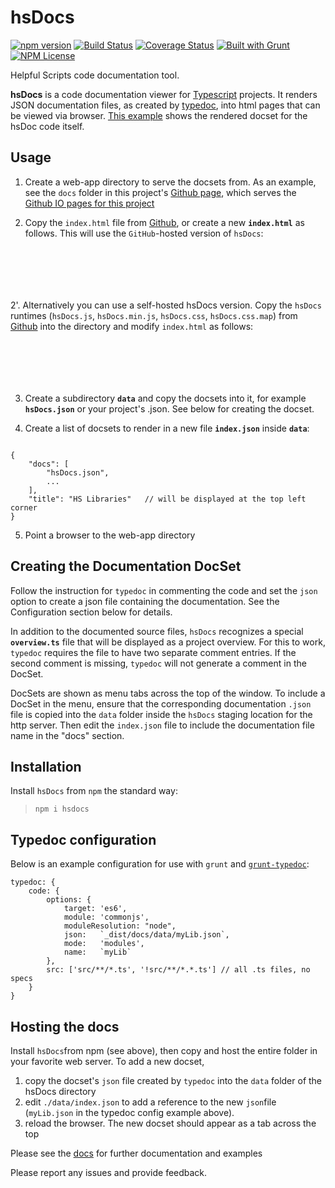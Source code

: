hsDocs 
========
[![npm version](https://badge.fury.io/js/hsdocs.svg)](https://badge.fury.io/js/hsdocs) 
[![Build Status](https://travis-ci.org/HelpfulScripts/hsDocs.svg?branch=master)](https://travis-ci.org/HelpfulScripts/hsDocs)
[![Coverage Status](https://coveralls.io/repos/github/HelpfulScripts/hsDocs/badge.svg?branch=master)](https://coveralls.io/github/HelpfulScripts/hsDocs?branch=master)
[![Built with Grunt](https://cdn.gruntjs.com/builtwith.svg)](https://gruntjs.com/) 
[![NPM License](https://img.shields.io/badge/license-MIT-brightgreen.svg)](https://www.npmjs.com/package/hsdocs)

Helpful Scripts code documentation tool.

**hsDocs**  is a code documentation viewer for [Typescript](https://www.typescriptlang.org) projects.
It renders JSON documentation files, as created by [typedoc](http://typedoc.org), into html pages that can be viewed via browser. [This example](https://helpfulscripts.github.io/hsDocs/#!/api/hsDocs/0) shows the rendered docset for the hsDoc code itself.

## Usage
1. Create a web-app directory to serve the docsets from. As an example, 
see the `docs` folder in this project's [Github page](https://github.com/HelpfulScripts/hsDocs/docs), 
which serves the [Github IO pages for this project](https://helpfulscripts.github.io/hsDocs/#!/api/hsDocs/0)

2. Copy the `index.html` file from [Github](https://github.com/HelpfulScripts/hsDocs/docs), 
or create a new **`index.html`** as follows. This will use the `GitHub`-hosted version of `hsDocs`:
<code>
<html>
<head><link href="https://helpfulscripts.github.io/hsDocs/hsDocs.css" rel="stylesheet" /></head>
<body class='hs-layout-fill'><script src="https://helpfulscripts.github.io/hsDocs/hsDocs.min.js"></script></body>
</html>
</code>

2'. Alternatively you can use a self-hosted hsDocs version. Copy the `hsDocs` runtimes 
(`hsDocs.js`, `hsDocs.min.js`, `hsDocs.css`, `hsDocs.css.map`) from
[Github](https://github.com/HelpfulScripts/hsDocs/docs) into the directory and 
modify `index.html` as follows:
<code>
<html>
<head><link href="hsDocs.css" rel="stylesheet" /></head>
<body class='hs-layout-fill'><script src="./hsDocs.min.js"></script></body>
</html>
</code>

3. Create a subdirectory **`data`** and copy the docsets into it, for example **`hsDocs.json`** or your project's .json.
See below for creating the docset.

4. Create a list of docsets to render in a new file **`index.json`** inside **`data`**:
<code>
{
    "docs": [
        "hsDocs.json",
        ...
    ],
    "title": "HS Libraries"   // will be displayed at the top left corner
}</code>

5. Point a browser to the web-app directory


## Creating the Documentation DocSet
Follow the instruction for `typedoc` in commenting the code and set the `json` option to create a 
json file containing the documentation. See the Configuration section below for details.

In addition to the documented source files, `hsDocs` recognizes a special **`overview.ts`** file 
that will be displayed as a project overview. 
For this to work, `typedoc` requires the file to have two separate comment entries.
If the second comment is missing, `typedoc` will not generate a comment in the DocSet.

DocSets are shown as menu tabs across the top of the window. To include a DocSet in the menu, ensure that the 
corresponding documentation `.json` file is copied into the `data` folder inside the `hsDocs` staging location 
for the http server. Then edit the `index.json` file to include the documentation file name in the "docs" section. 

## Installation
Install `hsDocs` from `npm` the standard way:
> `npm i hsdocs`

## Typedoc configuration
Below is an example configuration for use with `grunt` and [`grunt-typedoc`](https://www.npmjs.com/package/grunt-typedoc): 
```
typedoc: {
    code: {
        options: {
            target: 'es6',
            module: 'commonjs',
            moduleResolution: "node",
            json:   `_dist/docs/data/myLib.json`,
            mode:   'modules',
            name:   `myLib`
        },
        src: ['src/**/*.ts', '!src/**/*.*.ts'] // all .ts files, no specs
    }
}
```

## Hosting the docs
Install `hsDocs`from npm (see above), then copy and host the entire folder in your favorite web server.
To add a new docset, 
1. copy the docset's `json` file created by `typedoc` into the `data` folder of the hsDocs directory
2. edit `./data/index.json` to add a reference to the new `json`file (`myLib.json` in the typedoc config example above).
3. reload the browser. The new docset should appear as a tab across the top

Please see the [docs](https://helpfulscripts.github.io/hsDocs/#!/api/hsDocs/0) for further documentation and examples

Please report any issues and provide feedback.
 